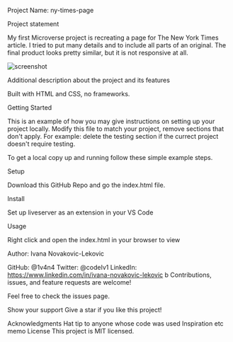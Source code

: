 ﻿Project Name: ny-times-page

Project statement

My first Microverse project is recreating a page for The New York Times article. I tried to put many details and to include all parts of an original. The final product looks pretty similar, but it is not responsive at all. 

![screenshot](https://user-images.githubusercontent.com/65791349/112313447-22bae480-8ca8-11eb-9075-e0c49fa76d6b.png)

Additional description about the project and its features

Built with HTML and CSS, no frameworks.

Getting Started

This is an example of how you may give instructions on setting up your project locally. Modify this file to match your project, remove sections that don't apply. For example: delete the testing section if the currect project doesn't require testing.

To get a local copy up and running follow these simple example steps.

Setup
    
Download this GitHub Repo and go the index.html file.

Install

Set up liveserver as an extension in your VS Code

Usage

Right click and open the index.html in your browser to view

Author: Ivana Novakovic-Lekovic

GitHub: @1v4n4
Twitter: @codeIv1
LinkedIn: https://www.linkedin.com/in/ivana-novakovic-lekovic
b
Contributions, issues, and feature requests are welcome!

Feel free to check the issues page.

Show your support
Give a star if you like this project!

Acknowledgments
Hat tip to anyone whose code was used
Inspiration
etc
memo License
This project is MIT licensed.
